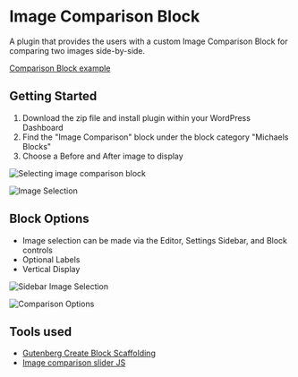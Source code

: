 # Image Comparison Block
A plugin that provides the users with a custom Image Comparison Block for comparing two images side-by-side.

[Comparison Block example](https://gutenberg.progressionstudios.com/image-comparison-block/)

## Getting Started ##
1. Download the zip file and install plugin within your WordPress Dashboard
2. Find the "Image Comparison" block under the block category "Michaels Blocks"
3. Choose a Before and After image to display

![Selecting image comparison block](https://gutenberg.progressionstudios.com/wp-content/uploads/2024/01/image-compare-block.jpg)

![Image Selection](https://gutenberg.progressionstudios.com/wp-content/uploads/2023/12/image-compare-layout.jpg)


## Block Options ##
* Image selection can be made via the Editor, Settings Sidebar, and Block controls
* Optional Labels
* Vertical Display

![Sidebar Image Selection](https://gutenberg.progressionstudios.com/wp-content/uploads/2023/12/image-inspector.jpg)

![Comparison Options](https://gutenberg.progressionstudios.com/wp-content/uploads/2023/12/comparison-options.jpg)


## Tools used  ##
* [Gutenberg Create Block Scaffolding](https://developer.wordpress.org/block-editor/reference-guides/packages/packages-create-block/)
* [Image comparison slider JS](https://github.com/sneas/img-comparison-slider)